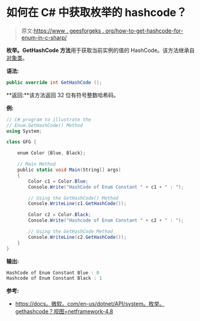 # 如何在 C# 中获取枚举的 hashcode？

> 原文:[https://www . geesforgeks . org/how-to-get-hashcode-for-enum-in-c-sharp/](https://www.geeksforgeeks.org/how-to-get-the-hashcode-for-enum-in-c-sharp/)

**枚举。GetHashCode 方法**用于获取当前实例的值的 HashCode。该方法继承自[对象类](https://www.geeksforgeeks.org/c-sharp-object-class/)。

**语法:**

```cs
public override int GetHashCode ();
```

**返回:**该方法返回 32 位有符号整数哈希码。

**例:**

```cs
// C# program to illustrate the
// Enum.GetHashCode() Method
using System;

class GFG {

    enum Color {Blue, Black};

    // Main Method
    public static void Main(String[] args)
    {
        Color c1 = Color.Blue;
        Console.Write("HashCode of Enum Constant " + c1 + " : ");

        // Using the GetHashCode() Method
        Console.WriteLine(c1.GetHashCode());

        Color c2 = Color.Black;
        Console.Write("Hashcode of Enum Constant " + c2 + " : ");

        // Using the GetHashCode Method
        Console.WriteLine(c2.GetHashCode());
    }
}
```

**输出:**

```cs
HashCode of Enum Constant Blue : 0
Hashcode of Enum Constant Black : 1

```

**参考:**

*   [https://docs。微软。com/en-us/dotnet/API/system。枚举。gethashcode？视图=netframework-4.8](https://docs.microsoft.com/en-us/dotnet/api/system.enum.gethashcode?view=netframework-4.8)